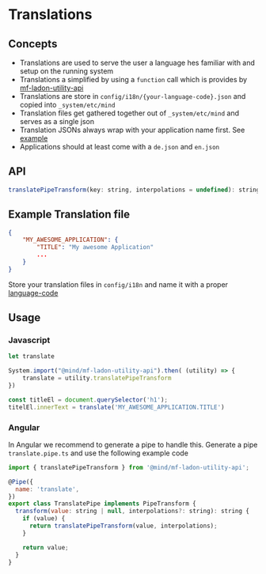 # Translations

## Concepts

+ Translations are used to serve the user a language hes familiar with and setup on the running system
+ Translations a simplified by using a `function` call which is provides by [mf-ladon-utility-api](https://vcs.mind-consulting.de/projects/MIN/repos/mf-ladon-utility-api/browse)
+ Translations are store in `config/i18n/{your-language-code}.json` and copied into `_system/etc/mind`
+ Translation files get gathered together out of `_system/etc/mind` and serves as a single json
+ Translation JSONs always wrap with your application name first. See [example](Translations.md#L17)
+ Applications should at least come with a `de.json` and `en.json`

## API

```javascript
translatePipeTransform(key: string, interpolations = undefined): string {}
````

## Example Translation file

```json
{
	"MY_AWESOME_APPLICATION": {
		"TITLE": "My awesome Application"
		...
	}
}
```
Store your translation files in `config/i18n` and name it with a proper [language-code](https://datatracker.ietf.org/doc/html/rfc5646)

## Usage

### Javascript

```javascript
let translate

System.import("@mind/mf-ladon-utility-api").then( (utility) => {
	translate = utility.translatePipeTransform	
})

const titleEl = document.querySelector('h1');
titelEl.innerText = translate('MY_AWESOME_APPLICATION.TITLE')
```

### Angular

In Angular we recommend to generate a pipe to handle this. Generate a pipe `translate.pipe.ts` and use the following example code

```javascript
import { translatePipeTransform } from '@mind/mf-ladon-utility-api';

@Pipe({
  name: 'translate',
})
export class TranslatePipe implements PipeTransform {
  transform(value: string | null, interpolations?: string): string {
    if (value) {
      return translatePipeTransform(value, interpolations);
    }

    return value;
  }
}
```